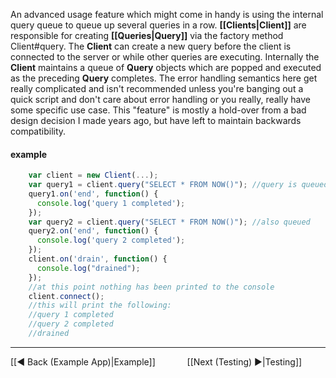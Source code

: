 An advanced usage feature which might come in handy is using the internal query queue to queue up several queries in a row.  __[[Clients|Client]]__ are responsible for creating __[[Queries|Query]]__ via the factory method Client#query.  The __Client__ can create a new query before the client is connected to the server or while other queries are executing.  Internally the __Client__ maintains a queue of __Query__ objects which are popped and executed as the preceding __Query__ completes.  The error handling semantics here get really complicated and isn't recommended unless you're banging out a quick script and don't care about error handling or you really, really have some specific use case.  This "feature" is mostly a hold-over from a bad design decision I made years ago, but have left to maintain backwards compatibility.

#### example
```javascript
    var client = new Client(...);
    var query1 = client.query("SELECT * FROM NOW()"); //query is queued.  client is not connected
    query1.on('end', function() {
      console.log('query 1 completed');
    });
    var query2 = client.query("SELECT * FROM NOW()"); //also queued
    query2.on('end', function() {
      console.log('query 2 completed');
    });
    client.on('drain', function() {
      console.log("drained");
    });
    //at this point nothing has been printed to the console
    client.connect();
    //this will print the following:
    //query 1 completed
    //query 2 completed
    //drained
```

***
[[◄ Back (Example App)|Example]] `      ` [[Next (Testing) ►|Testing]]